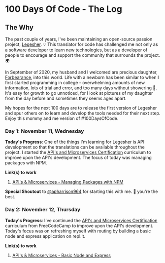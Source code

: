 # 100 Days Of Code - The Log

## The Why

The past couple of years, I've been maintaining an open-source passion project, [Legesher](https://github.com/legesher). 💡 This translator for code has challenged me not only as a software developer to learn new technologies, but as a developer of people to encourage and support the community that surrounds the project. 🌍

In September of 2020, my husband and I welcomed are precious daughter, [Forbearance](https://www.instagram.com/p/CFBHSpOFmbT/), into this world. Life with a newborn has been similar to when I first started programming in college - overwhelming amounts of new information, lots of trial and error, and too many days without showering 😬. It's easy for growth to go unnoticed, for I look at pictures of my daughter from the day before and sometimes they seems ages apart.

My hopes for the next 100 days are to release the first version of Legesher and spur others on to learn and develop the tools needed for their next step. Enjoy this mommy and me version of #100DaysOfCode.

### Day 1: November 11, Wednesday

**Today's Progress**: One of the things I'm learning for Legesher is API development so that the translations can be available throughout the project. I started the [API's and Microservices Certification](https://www.freecodecamp.org/learn) curriculum to improve upon the API's development. The focus of today was managing packages with NPM.

**Link(s) to work**

1. [API's & Microservices - Managing Packages with NPM](https://github.com/madiedgar/api-and-microservices-certification)

**Special Shoutout** to [@apharrison964](https://github.com/apharrison964) for starting this with me. 🎉 you're the best.

### Day 2: November 12, Thursday

**Today's Progress**: I've continued the [API's and Microservices Certification](https://www.freecodecamp.org/learn) curriculum from FreeCodeCamp to improve upon the API's development. Today's focus was on refreshing myself with routing by building a basic node and express application on repl.it.

**Link(s) to work**

1. [API's & Microservices - Basic Node and Express](https://github.com/madiedgar/api-and-microservices-certification)
